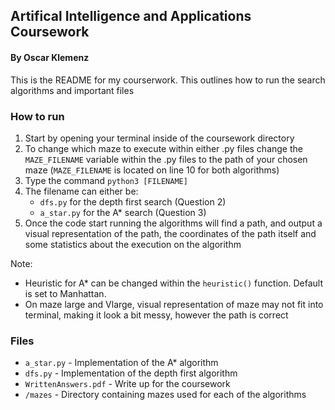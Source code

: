 ## Artifical Intelligence and Applications Coursework
#### By Oscar Klemenz

This is the README for my courserwork. This outlines how to run the search algorithms and important files

### How to run

1. Start by opening your terminal inside of the coursework directory
2. To change which maze to execute within either .py files change the `MAZE_FILENAME` variable within the .py files to the path of your chosen maze (`MAZE_FILENAME` is located on line 10 for both algorithms)
3. Type the command `python3 [FILENAME]`
4. The filename can either be:
    - `dfs.py` for the depth first search (Question 2)
    - `a_star.py` for the A* search (Question 3)
5. Once the code start running the algorithms will find a path, and output a visual representation of the path, the coordinates of the path itself and some statistics about the execution on the algorithm

Note: 
- Heuristic for A* can be changed within the `heuristic()` function. Default is set to Manhattan.
- On maze large and Vlarge, visual representation of maze may not fit into terminal, making it look a bit messy, however the path is correct

### Files

- `a_star.py` - Implementation of the A* algorithm
- `dfs.py` - Implementation of the depth first algorithm
- `WrittenAnswers.pdf` - Write up for the coursework
- `/mazes` - Directory containing mazes used for each of the algorithms